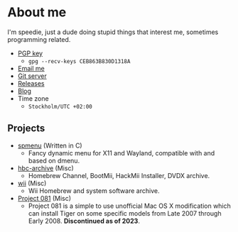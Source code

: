 # About me

I'm speedie, just a dude doing stupid things that interest me, sometimes programming related.

- [PGP key](https://ls.speedie.site/pubkey.asc)
  - `gpg --recv-keys CEB863B830D1318A`
- [Email me](mailto:speedie.site)
- [Git server](https://git.speedie.site)
- [Releases](https://ls.speedie.site)
- [Blog](https://speedie.site/rss.xml)
- Time zone
  - `Stockholm/UTC +02:00`

## Projects

- [spmenu](https://github.com/speediegq/spmenu) (Written in C)
  - Fancy dynamic menu for X11 and Wayland, compatible with and based on dmenu.
- [hbc-archive](https://github.com/ForwarderFactory/hbc-archive) (Misc)
  - Homebrew Channel, BootMii, HackMii Installer, DVDX archive.
- [wii](https://github.com/ForwarderFactory/wii) (Misc)
  - Wii Homebrew and system software archive.
- [Project 081](https://github.com/p081/project081) (Misc)
  - Project 081 is a simple to use unofficial Mac OS X modification which can install Tiger on some specific models from Late 2007 through Early 2008. **Discontinued as of 2023**.
